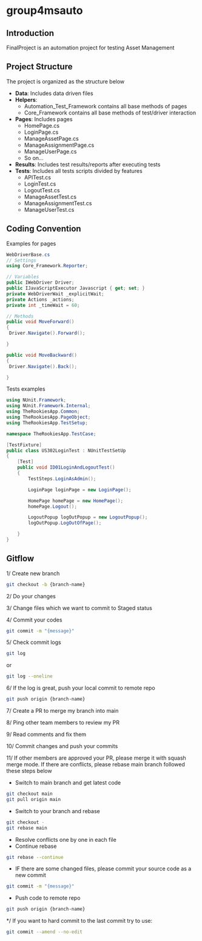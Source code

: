 # group4msauto
## Introduction

FinalProject is an automation project for testing Asset Management

## Project Structure

The project is organized as the structure below

- **Data**: Includes data driven files
- **Helpers**: 
  - Automation_Test_Framework contains all base methods of pages
  - Core_Framework contains all base methods of test/driver interaction
- **Pages**: Includes pages
  - HomePage.cs
  - LoginPage.cs
  - ManageAssetPage.cs
  - ManageAssignmentPage.cs
  - ManageUserPage.cs
  - So on...
- **Results**: Includes test results/reports after executing tests 
- **Tests**: Includes all tests scripts divided by features
  - APITest.cs
  - LoginTest.cs
  - LogoutTest.cs
  - ManageAssetTest.cs
  - ManageAssignmentTest.cs
  - ManageUserTest.cs



## Coding Convention

Examples for pages
```cs
WebDriverBase.cs
// Settings
using Core_Framework.Reporter;

// Variables 
public IWebDriver Driver;
public IJavaScriptExecutor Javascript { get; set; }
private WebDriverWait _explicitWait;
private Actions _actions;
private int _timeWait = 60;

// Methods
public void MoveForward()
{
 Driver.Navigate().Forward();

}

public void MoveBackward()
{
 Driver.Navigate().Back();

}
```
Tests examples
```cs
using NUnit.Framework;
using NUnit.Framework.Internal;
using TheRookiesApp.Common;
using TheRookiesApp.PageObject;
using TheRookiesApp.TestSetup;

namespace TheRookiesApp.TestCase;

[TestFixture]
public class US302LoginTest : NUnitTestSetUp
{
    [Test]
    public void ID01LoginAndLogoutTest()
    {
        TestSteps.LoginAsAdmin();

        LoginPage loginPage = new LoginPage();

        HomePage homePage = new HomePage();
        homePage.Logout();

        LogoutPopup logOutPopup = new LogoutPopup();
        logOutPopup.LogOutOfPage();

    }
}
```
## Gitflow

1/ Create new branch
```bash
git checkout -b {branch-name}
```

2/ Do your changes

3/ Change files which we want to commit to Staged status

4/ Commit your codes
```bash
git commit -m "{message}"
```
5/ Check commit logs
```bash
git log
```
or
```bash
git log --oneline
```

6/ If the log is great, push your local commit to remote repo

```bash
git push origin {branch-name}
```

7/ Create a PR to merge my branch into main

8/ Ping other team members to review my PR

9/ Read comments and fix them

10/ Commit changes and push your commits

11/ If other members are approved your PR, please merge it with squash merge mode. If there are conflicts, please rebase main branch followed these steps below

- Switch to main branch and get latest code

```bash
git checkout main
git pull origin main
```
- Switch to your branch and rebase

```bash
git checkout -
git rebase main
```
- Resolve conflicts one by one in each file
- Continue rebase

```bash
git rebase --continue
```
- IF there are some changed files, please commit your source code as a new commit

```bash
git commit -m "{message}"
```
- Push code to remote repo
```bash
git push origin {branch-name}
```

*/ If you want to hard commit to the last commit try to use:

```bash
git commit --amend --no-edit
```

